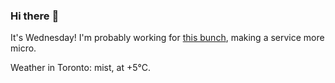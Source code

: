 ### Hi there :wave:

It's Wednesday! I'm probably working for [this bunch](https://github.com/kohofinancial), making a service more micro.

Weather in Toronto: mist, at +5°C.
